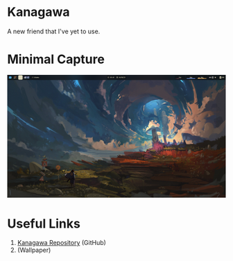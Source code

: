 # Kanagawa

A new friend that I've yet to use.

# Minimal Capture

![Kanagawa](../../../.github/assets/themes/kanagawa/xmonad.png)

# Useful Links

1. [Kanagawa Repository](https://github.com/rebelot/kanagawa.nvim) (GitHub)
2. (Wallpaper)
